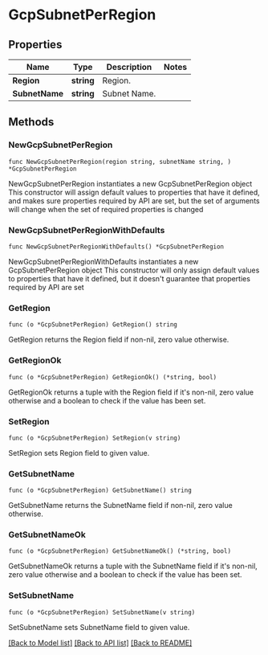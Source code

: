 # GcpSubnetPerRegion

## Properties

Name | Type | Description | Notes
------------ | ------------- | ------------- | -------------
**Region** | **string** | Region. | 
**SubnetName** | **string** | Subnet Name. | 

## Methods

### NewGcpSubnetPerRegion

`func NewGcpSubnetPerRegion(region string, subnetName string, ) *GcpSubnetPerRegion`

NewGcpSubnetPerRegion instantiates a new GcpSubnetPerRegion object
This constructor will assign default values to properties that have it defined,
and makes sure properties required by API are set, but the set of arguments
will change when the set of required properties is changed

### NewGcpSubnetPerRegionWithDefaults

`func NewGcpSubnetPerRegionWithDefaults() *GcpSubnetPerRegion`

NewGcpSubnetPerRegionWithDefaults instantiates a new GcpSubnetPerRegion object
This constructor will only assign default values to properties that have it defined,
but it doesn't guarantee that properties required by API are set

### GetRegion

`func (o *GcpSubnetPerRegion) GetRegion() string`

GetRegion returns the Region field if non-nil, zero value otherwise.

### GetRegionOk

`func (o *GcpSubnetPerRegion) GetRegionOk() (*string, bool)`

GetRegionOk returns a tuple with the Region field if it's non-nil, zero value otherwise
and a boolean to check if the value has been set.

### SetRegion

`func (o *GcpSubnetPerRegion) SetRegion(v string)`

SetRegion sets Region field to given value.


### GetSubnetName

`func (o *GcpSubnetPerRegion) GetSubnetName() string`

GetSubnetName returns the SubnetName field if non-nil, zero value otherwise.

### GetSubnetNameOk

`func (o *GcpSubnetPerRegion) GetSubnetNameOk() (*string, bool)`

GetSubnetNameOk returns a tuple with the SubnetName field if it's non-nil, zero value otherwise
and a boolean to check if the value has been set.

### SetSubnetName

`func (o *GcpSubnetPerRegion) SetSubnetName(v string)`

SetSubnetName sets SubnetName field to given value.



[[Back to Model list]](../README.md#documentation-for-models) [[Back to API list]](../README.md#documentation-for-api-endpoints) [[Back to README]](../README.md)


